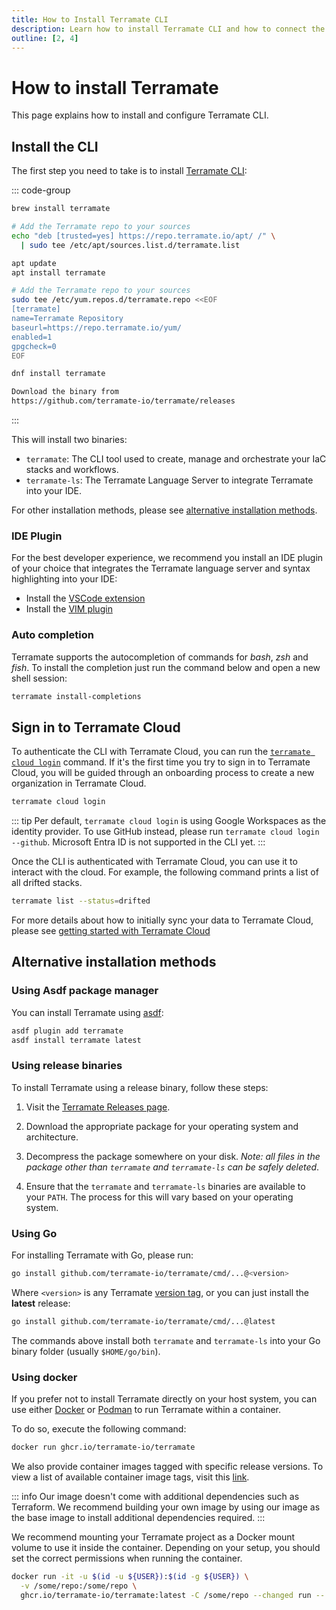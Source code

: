 ```yaml
---
title: How to Install Terramate CLI
description: Learn how to install Terramate CLI and how to connect the CLI to Terramate Cloud.
outline: [2, 4]
---
```


# How to install Terramate

This page explains how to install and configure Terramate CLI.

## Install the CLI

The first step you need to take is to install [Terramate CLI](https://github.com/terramate-io/terramate):

::: code-group
```sh [macOS]
brew install terramate
```

```sh [Ubuntu & Debian]
# Add the Terramate repo to your sources
echo "deb [trusted=yes] https://repo.terramate.io/apt/ /" \
  | sudo tee /etc/apt/sources.list.d/terramate.list

apt update
apt install terramate
```

```sh [Fedora & CentOS]
# Add the Terramate repo to your sources
sudo tee /etc/yum.repos.d/terramate.repo <<EOF
[terramate]
name=Terramate Repository
baseurl=https://repo.terramate.io/yum/
enabled=1
gpgcheck=0
EOF

dnf install terramate
```

```txt [Windows]
Download the binary from
https://github.com/terramate-io/terramate/releases
```
:::

This will install two binaries:

- `terramate`: The CLI tool used to create, manage and orchestrate your IaC stacks and workflows.
- `terramate-ls`: The Terramate Language Server to integrate Terramate into your IDE.

For other installation methods, please see [alternative installation methods](#alternative-installation-methods).

### IDE Plugin

For the best developer experience, we recommend you install an IDE plugin of your choice that integrates the Terramate
language server and syntax highlighting into your IDE:

- Install the [VSCode extension](https://marketplace.visualstudio.com/items?itemName=Mineiros.terramate#review-details)
- Install the [VIM plugin](https://terramate.io/rethinking-iac/announcing-terramate-vim-plugin/)

### Auto completion

Terramate supports the autocompletion of commands for _bash_, _zsh_ and _fish_. To
install the completion just run the command below and open a new shell session:

```sh
terramate install-completions
```

## Sign in to Terramate Cloud

To authenticate the CLI with Terramate Cloud, you can run the [`terramate cloud login`](./cmdline/cloud/cloud-info.md) command.
If it's the first time you try to sign in to Terramate Cloud, you will be guided through an onboarding process to create
a new organization in Terramate Cloud.

```sh
terramate cloud login
```

::: tip
Per default, `terramate cloud login` is using Google Workspaces as the identity provider. To use GitHub instead,
please run `terramate cloud login --github`. Microsoft Entra ID is not supported in the CLI yet.
:::

Once the CLI is authenticated with Terramate Cloud, you can use it to interact with the cloud. For example, the following
command prints a list of all drifted stacks.

```sh
terramate list --status=drifted
```

For more details about how to initially sync your data to Terramate Cloud, please see
[getting started with Terramate Cloud](../cloud/on-boarding/index.md#connect-terramate-cli-to-terramate-cloud)

## Alternative installation methods

### Using Asdf package manager

You can install Terramate using [asdf](https://asdf-vm.com/):

```sh
asdf plugin add terramate
asdf install terramate latest
```

### Using release binaries

To install Terramate using a release binary, follow these steps:

1. Visit the [Terramate Releases page](https://github.com/terramate-io/terramate/releases).

2. Download the appropriate package for your operating system and architecture.

3. Decompress the package somewhere on your disk. _Note: all files in the package other than `terramate` and `terramate-ls` can be safely deleted_.

4. Ensure that the `terramate` and `terramate-ls` binaries are available to your `PATH`.
   The process for this will vary based on your operating system.

### Using Go

For installing Terramate with Go, please run:

```sh
go install github.com/terramate-io/terramate/cmd/...@<version>
```

Where `<version>` is any Terramate [version tag](https://github.com/terramate-io/terramate/tags),
or you can just install the **latest** release:

```sh
go install github.com/terramate-io/terramate/cmd/...@latest
```

The commands above install both `terramate` and `terramate-ls` into
your Go binary folder (usually `$HOME/go/bin`).

### Using docker

If you prefer not to install Terramate directly on your host system,
you can use either [Docker](https://www.docker.com/) or [Podman](https://podman.io/) to run Terramate within a container.

To do so, execute the following command:

```sh
docker run ghcr.io/terramate-io/terramate
```

We also provide container images tagged with specific release versions.
To view a list of available container image tags, visit this [link](https://github.com/terramate-io/terramate/pkgs/container/terramate/versions).

::: info
Our image doesn't come with additional dependencies such as Terraform. We recommend
building your own image by using our image as the base image to install additional
dependencies required.
:::

We recommend mounting your Terramate project as a Docker mount volume to use it inside the container.
Depending on your setup, you should set the correct permissions when running the container.

```sh
docker run -it -u $(id -u ${USER}):$(id -g ${USER}) \
  -v /some/repo:/some/repo \
  ghcr.io/terramate-io/terramate:latest -C /some/repo --changed run -- cmd
```

